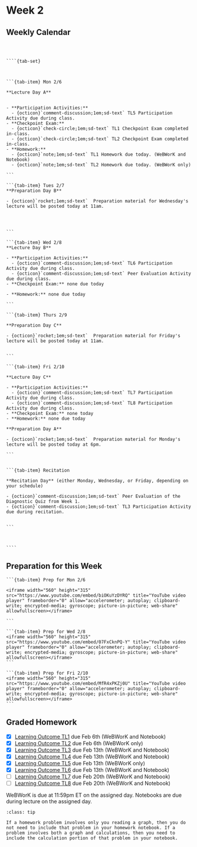 Week 2
============================


## Weekly Calendar


`````{card}



````{tab-set}



```{tab-item} Mon 2/6

**Lecture Day A**


- **Participation Activities:**
  - {octicon}`comment-discussion;1em;sd-text` TL5 Participation Activity due during class.
- **Checkpoint Exam:** 
  - {octicon}`check-circle;1em;sd-text` TL1 Checkpoint Exam completed in-class.
  - {octicon}`check-circle;1em;sd-text` TL2 Checkpoint Exam completed in-class.
- **Homework:**
  - {octicon}`note;1em;sd-text` TL1 Homework due today. (WeBWorK and Notebook)
  - {octicon}`note;1em;sd-text` TL2 Homework due today. (WeBWorK only)

```

```{tab-item} Tues 2/7
**Preparation Day B** 

- {octicon}`rocket;1em;sd-text`  Preparation material for Wednesday's lecture will be posted today at 11am.




```

```{tab-item} Wed 2/8
**Lecture Day B**

- **Participation Activities:**
  - {octicon}`comment-discussion;1em;sd-text` TL6 Participation Activity due during class.
  - {octicon}`comment-discussion;1em;sd-text` Peer Evaluation Activity due during class.
- **Checkpoint Exam:** none due today

- **Homework:** none due today

```

```{tab-item} Thurs 2/9

**Preparation Day C** 

- {octicon}`rocket;1em;sd-text`  Preparation material for Friday's lecture will be posted today at 11am.


```

```{tab-item} Fri 2/10

**Lecture Day C**

- **Participation Activities:**
  - {octicon}`comment-discussion;1em;sd-text` TL7 Participation Activity due during class.
  - {octicon}`comment-discussion;1em;sd-text` TL8 Participation Activity due during class.
- **Checkpoint Exam:** none today
- **Homework:** none due today

**Preparation Day A**

- {octicon}`rocket;1em;sd-text`  Preparation material for Monday's lecture will be posted today at 6pm.

```


```{tab-item} Recitation

**Recitation Day** (either Monday, Wednesday, or Friday, depending on your schedule)

- {octicon}`comment-discussion;1em;sd-text` Peer Evaluation of the Diagnostic Quiz from Week 1.
- {octicon}`comment-discussion;1em;sd-text` TL3 Participation Activity due during recitation.


```



````

`````


## Preparation for this Week



````{tab-set}
```{tab-item} Prep for Mon 2/6

<iframe width="560" height="315" src="https://www.youtube.com/embed/biOKuYzDYRQ" title="YouTube video player" frameborder="0" allow="accelerometer; autoplay; clipboard-write; encrypted-media; gyroscope; picture-in-picture; web-share" allowfullscreen></iframe>

```

```{tab-item} Prep for Wed 2/8
<iframe width="560" height="315" src="https://www.youtube.com/embed/07FxCknPQ-Y" title="YouTube video player" frameborder="0" allow="accelerometer; autoplay; clipboard-write; encrypted-media; gyroscope; picture-in-picture; web-share" allowfullscreen></iframe>
```

```{tab-item} Prep for Fri 2/10
<iframe width="560" height="315" src="https://www.youtube.com/embed/MfR4xPKZj0U" title="YouTube video player" frameborder="0" allow="accelerometer; autoplay; clipboard-write; encrypted-media; gyroscope; picture-in-picture; web-share" allowfullscreen></iframe>
```
````




## Graded Homework 


- [x] [Learning Outcome TL1](https://webwork.sens.buffalo.edu/webwork2/2023-01-MTH-121-Casper/Learning_Outcome_TL1/) due Feb 6th (WeBWorK and Notebook)
- [x] [Learning Outcome TL2](https://webwork.sens.buffalo.edu/webwork2/2023-01-MTH-121-Casper/Learning_Outcome_TL2/) due Feb 6th (WeBWorK only)
- [x] [Learning Outcome TL3](https://webwork.sens.buffalo.edu/webwork2/2023-01-MTH-121-Casper/Learning_Outcome_TL3/) due Feb 13th (WeBWorK and Notebook)
- [x] [Learning Outcome TL4](https://webwork.sens.buffalo.edu/webwork2/2023-01-MTH-121-Casper/Learning_Outcome_TL4/) due Feb 13th (WeBWorK and Notebook)
- [x] [Learning Outcome TL5](https://webwork.sens.buffalo.edu/webwork2/2023-01-MTH-121-Casper/Learning_Outcome_TL5/) due Feb 13th (WeBWorK only)
- [x] [Learning Outcome TL6](https://webwork.sens.buffalo.edu/webwork2/2023-01-MTH-121-Casper/Learning_Outcome_TL6/) due Feb 13th (WeBWorK and Notebook)
- [ ] [Learning Outcome TL7](https://webwork.sens.buffalo.edu/webwork2/2023-01-MTH-121-Casper/Learning_Outcome_TL7/) due Feb 20th (WeBWorK and Notebook)
- [ ] [Learning Outcome TL8](https://webwork.sens.buffalo.edu/webwork2/2023-01-MTH-121-Casper/Learning_Outcome_TL8/) due Feb 20th (WeBWorK and Notebook)

WeBWorK is due at 11:59pm ET on the assigned day. Notebooks are due during lecture on the assigned day.

```{admonition} HW Notebook and Graphs
:class: tip

If a homework problem involves only you reading a graph, then you do not need to include that problem in your homework notebook. If a problem involves both a graph and calculations, then you need to include the calculation portion of that problem in your notebook.

```





